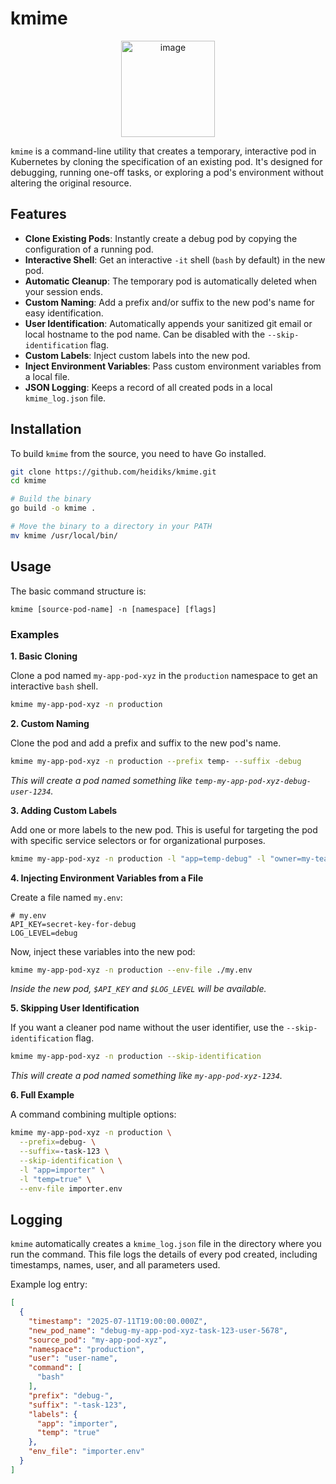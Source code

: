 # kmime
<p align="center">
  <img width="150" height="154" alt="image" src="https://github.com/user-attachments/assets/86f1fb5e-0b1d-4e61-bae0-2dd187182fd0" />
</p>

`kmime` is a command-line utility that creates a temporary, interactive pod in Kubernetes by cloning the specification of an existing pod. It's designed for debugging, running one-off tasks, or exploring a pod's environment without altering the original resource.

## Features

- **Clone Existing Pods**: Instantly create a debug pod by copying the configuration of a running pod.
- **Interactive Shell**: Get an interactive `-it` shell (`bash` by default) in the new pod.
- **Automatic Cleanup**: The temporary pod is automatically deleted when your session ends.
- **Custom Naming**: Add a prefix and/or suffix to the new pod's name for easy identification.
- **User Identification**: Automatically appends your sanitized git email or local hostname to the pod name. Can be disabled with the `--skip-identification` flag.
- **Custom Labels**: Inject custom labels into the new pod.
- **Inject Environment Variables**: Pass custom environment variables from a local file.
- **JSON Logging**: Keeps a record of all created pods in a local `kmime_log.json` file.

## Installation

To build `kmime` from the source, you need to have Go installed.

```bash
git clone https://github.com/heidiks/kmime.git
cd kmime

# Build the binary
go build -o kmime .

# Move the binary to a directory in your PATH
mv kmime /usr/local/bin/
```

## Usage

The basic command structure is:

```
kmime [source-pod-name] -n [namespace] [flags]
```

### Examples

**1. Basic Cloning**

Clone a pod named `my-app-pod-xyz` in the `production` namespace to get an interactive `bash` shell.

```bash
kmime my-app-pod-xyz -n production
```

**2. Custom Naming**

Clone the pod and add a prefix and suffix to the new pod's name.

```bash
kmime my-app-pod-xyz -n production --prefix temp- --suffix -debug
```
*This will create a pod named something like `temp-my-app-pod-xyz-debug-user-1234`.*

**3. Adding Custom Labels**

Add one or more labels to the new pod. This is useful for targeting the pod with specific service selectors or for organizational purposes.

```bash
kmime my-app-pod-xyz -n production -l "app=temp-debug" -l "owner=my-team"
```

**4. Injecting Environment Variables from a File**

Create a file named `my.env`:
```
# my.env
API_KEY=secret-key-for-debug
LOG_LEVEL=debug
```

Now, inject these variables into the new pod:

```bash
kmime my-app-pod-xyz -n production --env-file ./my.env
```
*Inside the new pod, `$API_KEY` and `$LOG_LEVEL` will be available.*

**5. Skipping User Identification**

If you want a cleaner pod name without the user identifier, use the `--skip-identification` flag.

```bash
kmime my-app-pod-xyz -n production --skip-identification
```
*This will create a pod named something like `my-app-pod-xyz-1234`.*

**6. Full Example**

A command combining multiple options:

```bash
kmime my-app-pod-xyz -n production \
  --prefix=debug- \
  --suffix=-task-123 \
  --skip-identification \
  -l "app=importer" \
  -l "temp=true" \
  --env-file importer.env
 ```

## Logging

`kmime` automatically creates a `kmime_log.json` file in the directory where you run the command. This file logs the details of every pod created, including timestamps, names, user, and all parameters used.

Example log entry:
```json
[
  {
    "timestamp": "2025-07-11T19:00:00.000Z",
    "new_pod_name": "debug-my-app-pod-xyz-task-123-user-5678",
    "source_pod": "my-app-pod-xyz",
    "namespace": "production",
    "user": "user-name",
    "command": [
      "bash"
    ],
    "prefix": "debug-",
    "suffix": "-task-123",
    "labels": {
      "app": "importer",
      "temp": "true"
    },
    "env_file": "importer.env"
  }
]
```

